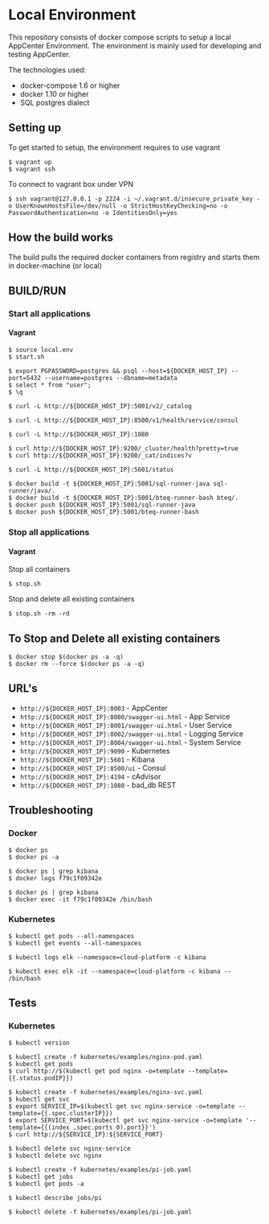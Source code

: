 # Local Environment

This repository consists of docker compose scripts to setup a local AppCenter Environment.
The environment is mainly used for developing and testing AppCenter.

The technologies used:

* docker-compose 1.6 or higher
* docker 1.10 or higher
* SQL postgres dialect

## Setting up

To get started to setup, the environment requires to use vagrant

```
$ vagrant up
$ vagrant ssh
```

To connect to vagrant box under VPN 
 
```
$ ssh vagrant@127.0.0.1 -p 2224 -i ~/.vagrant.d/insecure_private_key -o UserKnownHostsFile=/dev/null -o StrictHostKeyChecking=no -o PasswordAuthentication=no -o IdentitiesOnly=yes
```
 
## How the build works

The build pulls the required docker containers from registry and starts them in docker-machine (or local)

## BUILD/RUN

### Start all applications

#### Vagrant

```
$ source local.env
$ start.sh

$ export PGPASSWORD=postgres && psql --host=${DOCKER_HOST_IP} --port=5432 --username=postgres --dbname=metadata    
$ select * from "user";
$ \q
        
$ curl -L http://${DOCKER_HOST_IP}:5001/v2/_catalog        

$ curl -L http://${DOCKER_HOST_IP}:8500/v1/health/service/consul        

$ curl -L http://${DOCKER_HOST_IP}:1080

$ curl http://${DOCKER_HOST_IP}:9200/_cluster/health?pretty=true
$ curl http://${DOCKER_HOST_IP}:9200/_cat/indices?v        

$ curl -L http://${DOCKER_HOST_IP}:5601/status
        
$ docker build -t ${DOCKER_HOST_IP}:5001/sql-runner-java sql-runner/java/.
$ docker build -t ${DOCKER_HOST_IP}:5001/bteq-runner-bash bteq/.
$ docker push ${DOCKER_HOST_IP}:5001/sql-runner-java
$ docker push ${DOCKER_HOST_IP}:5001/bteq-runner-bash
```

### Stop all applications

#### Vagrant

Stop all containers

```
$ stop.sh 
```

Stop and delete all existing containers

```
$ stop.sh -rm -rd 
```

## To Stop and Delete all existing containers
```
$ docker stop $(docker ps -a -q)
$ docker rm --force $(docker ps -a -q)
```

## URL's

* `http://${DOCKER_HOST_IP}:8003`                 - AppCenter
* `http://${DOCKER_HOST_IP}:8000/swagger-ui.html` - App Service
* `http://${DOCKER_HOST_IP}:8001/swagger-ui.html` - User Service
* `http://${DOCKER_HOST_IP}:8002/swagger-ui.html` - Logging Service
* `http://${DOCKER_HOST_IP}:8004/swagger-ui.html` - System Service
* `http://${DOCKER_HOST_IP}:9090`                 - Kubernetes
* `http://${DOCKER_HOST_IP}:5601`                 - Kibana
* `http://${DOCKER_HOST_IP}:8500/ui`              - Consul
* `http://${DOCKER_HOST_IP}:4194`                 - cAdvisor
* `http://${DOCKER_HOST_IP}:1080`                 - bad_db REST

## Troubleshooting

### Docker
```
$ docker ps
$ docker ps -a 
```

```
$ docker ps | grep kibana
$ docker logs f79c1f09342e
```

```
$ docker ps | grep kibana
$ docker exec -it f79c1f09342e /bin/bash
```

### Kubernetes
```
$ kubectl get pods --all-namespaces
$ kubectl get events --all-namespaces
```

```
$ kubectl logs elk --namespace=cloud-platform -c kibana
```

```
$ kubectl exec elk -it --namespace=cloud-platform -c kibana -- /bin/bash
```

## Tests

### Kubernetes
```
$ kubectl version

$ kubectl create -f kubernetes/examples/nginx-pod.yaml
$ kubectl get pods
$ curl http://$(kubectl get pod nginx -o=template --template={{.status.podIP}})

$ kubectl create -f kubernetes/examples/nginx-svc.yaml                
$ kubectl get svc
$ export SERVICE_IP=$(kubectl get svc nginx-service -o=template --template={{.spec.clusterIP}})
$ export SERVICE_PORT=$(kubectl get svc nginx-service -o=template '--template={{(index .spec.ports 0).port}}')
$ curl http://${SERVICE_IP}:${SERVICE_PORT}

$ kubectl delete svc nginx-service
$ kubectl delete svc nginx
                                
$ kubectl create -f kubernetes/examples/pi-job.yaml                                
$ kubectl get jobs
$ kubectl get pods -a                                

$ kubectl describe jobs/pi

$ kubectl delete -f kubernetes/examples/pi-job.yaml                                
```
